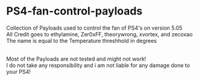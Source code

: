 # PS4-fan-control-payloads
Collection of Payloads used to control the fan of PS4's on version 5.05</br>
All Credit goes to ethylamine, Zer0xFF, theorywrong, xvortex, and zecoxao</br>
The name is equal to the Temperature threshhold in degrees</br></br>

Most of the Payloads are not tested and might not work!</br>
I do not take any responsibility and i am not liable for any damage done to your PS4!

